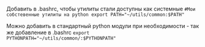 Добавить в .bashrc, чтобы утилиты стали доступны как системные
``
#Мои собстевенные утилиты на python
export PATH="~/utils/common:$PATH"
``

Можно добавить в стандартный python модули при необходимости - так же добавление в .bashrc
``
export PYTHONPATH="~/utils/common/:$PYTHONPATH"
``
